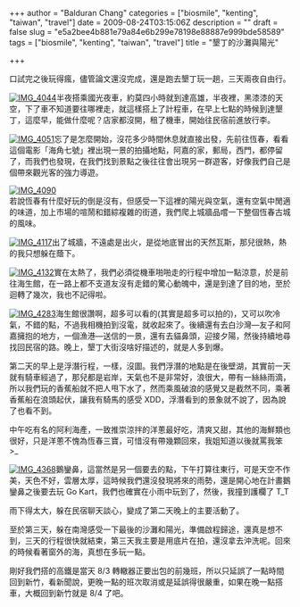 +++
author = "Balduran Chang"
categories = ["biosmile", "kenting", "taiwan", "travel"]
date = 2009-08-24T03:15:06Z
description = ""
draft = false
slug = "e5a2bee4b881e79a84e6b299e78198e88887e999bde58589"
tags = ["biosmile", "kenting", "taiwan", "travel"]
title = "墾丁的沙灘與陽光"

+++


口試完之後玩得瘋，儘管論文還沒完成，還是跑去墾丁玩一趟，三天兩夜自由行。

[![IMG_4044](http://farm4.static.flickr.com/3451/3797774317_c78fdd621b_m.jpg)](http://www.flickr.com/photos/balduran/3797774317/ "IMG_4044 by balduran, on Flickr")半夜搭乘國光夜車，約莫四小時就到達高雄，半夜裡，黑漆漆的天空，下了車不知道要往哪裡走，就這樣搭上了計程車，在早上七點的時候到達墾丁，這麼早，能做什麼呢？店家都沒開，租了機車，開始往民宿前進放行李。

[![IMG_4051](http://farm4.static.flickr.com/3544/3797778515_c258bfb565_m.jpg)](http://www.flickr.com/photos/balduran/3797778515/ "IMG_4051 by balduran, on Flickr")忘了是怎麼開始，沒花多少時間休息就直接出發，先前往恆春，看看這個電影「海角七號」裡出現一景的拍攝地點，阿嘉的家，郵局，西門，都停留了，而我們也發現，在我們找到景點之後往往會出現另一群遊客，好像我們自己是個帶來觀光客的強力導遊。  
  
[![IMG_4090](http://farm3.static.flickr.com/2583/3798620188_1733bdb418_m.jpg)](http://www.flickr.com/photos/balduran/3798620188/ "IMG_4090 by balduran, on Flickr")  
 若說恆春有什麼好玩的倒是沒有，但感受一下這裡的陽光與空氣，還有空氣中閒適的味道，加上市場的喧鬧和錯綜複雜的街道，我們爬上城牆品嚐一下整個恆春古城的風味。

[![IMG_4117](http://farm4.static.flickr.com/3618/3797823745_7d0d4ce8f9_m.jpg)](http://www.flickr.com/photos/balduran/3797823745/ "IMG_4117 by balduran, on Flickr")出了城牆，不遠處是出火，是從地底冒出的天然瓦斯，那兒很熱，熱的我只想躲在蔭下。

[![IMG_4132](http://farm4.static.flickr.com/3484/3798650204_e55584044a_m.jpg)](http://www.flickr.com/photos/balduran/3798650204/ "IMG_4132 by balduran, on Flickr")實在太熱了，我們必須從機車啪啪走的行程中增加一點涼意，於是前往海生館，在一路上都不支道友沒有走錯的驚心動魄中，還是到達了目的地，至於迴轉了幾次，我也不記得啦。

[![IMG_4283](http://farm3.static.flickr.com/2676/3798723976_df8fe45c02_m.jpg)](http://www.flickr.com/photos/balduran/3798723976/ "IMG_4283 by balduran, on Flickr")海生館很讚啊，超多可以看的(其實是超多可以拍的)，又可以吹冷氣，不錯的點，不過我相機拍到沒電，就收起來了。後續還有去白沙灣—友子和阿嘉擁抱的地方，一個漁港—送信的一景，還有去貓鼻頭，迎接夕陽，然後持續地尋找回民宿的路。晚上，墾丁大街沒啥好描述的，就是人多到爆。

第二天的早上是浮潛行程，一樣，沒圖。我們浮潛的地點是在後壁湖，其實前一天就有騎車經過了，那兒都是岩岸，天氣也不是非常好，浪很大，帶有一絲絲雨滴，所以我們玩的香蕉船就不把人甩下水了，然而乘風破浪的感覺又是截然不同，乘著香蕉船在浪頭起伏，讓我有騎馬的感受 XDD，浮潛看到的景象就不說了，因為說了也看不到。

中午吃有名的阿利海產，一致推崇涼拌的洋蔥最好吃，清爽又甜，其他的海鮮類也很好，只是洋蔥不愧為恆春三寶，可惜沒有帶幾顆回來，我姐知道以後就罵我笨 >_

[![IMG_4368](http://farm4.static.flickr.com/3509/3798035603_050f975644_m.jpg)](http://www.flickr.com/photos/balduran/3798035603/ "IMG_4368 by balduran, on Flickr")鵝鑾鼻，這當然是另一個要去的點，下午打算往東行，可是天空不作美，天色不好，雲層太厚，這時候我們還沒發現將來的雨勢，還是開心地在計畫鵝鑾鼻之後要去玩 Go Kart，我們也確實在小雨中玩到了，然後，我撞到護欄了 T_T

雨下得太大，躲在民宿聊天談心，變成了第二天晚上的主要活動了。

至於第三天，躲在南灣感受一下最後的沙灘和陽光，準備啟程歸途，還真是想不到，三天的行程很快就結束，第三天我主要是用底片在拍，還沒拿去沖洗呢。回來的時候看著窗外的海，真想在多玩一點。

剛好我們搭的高鐵是當天 8/3 轉轍器正要出包的前幾班，所以只延誤了一點時間回到新竹，看新聞說，更晚一點的班次取消或是延誤得很嚴重，如果在晚一點搭車，大概回到新竹就是 8/4 了吧。

